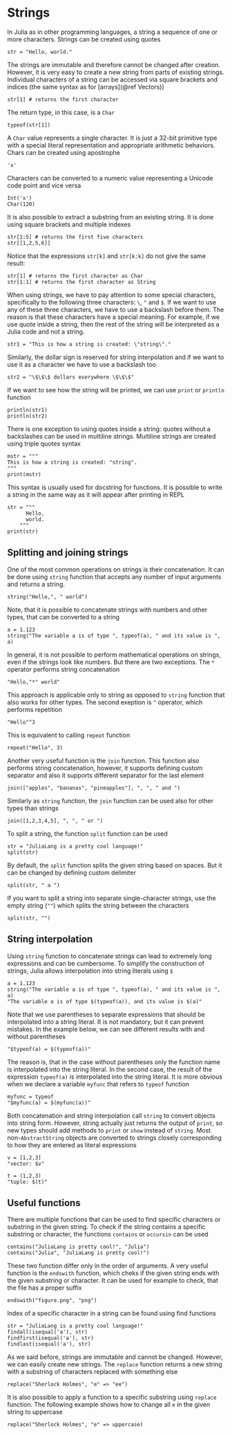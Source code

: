 # Strings

In Julia as in other programming languages, a string a sequence of one or more characters. Strings can be created using quotes

```@repl strings
str = "Hello, world."
```

The strings are immutable and therefore cannot be changed after creation. However, it is very easy to create a new string from parts of existing strings. Individual characters of a string can be accessed via square brackets and indices (the same syntax as for [arrays](@ref Vectors))

```@repl strings
str[1] # returns the first character
```

The return type, in this case, is a `Char`

```@repl strings
typeof(str[1])
```

A `Char` value represents a single character. It is just a 32-bit primitive type with a special literal representation and appropriate arithmetic behaviors. Chars can be created using apostrophe

```@repl
'x'
```

Characters can be converted to a numeric value representing a Unicode code point and vice versa

```@repl
Int('x')
Char(120)
```

It is also possible to extract a substring from an existing string. It is done using square brackets and multiple indexes

```@repl strings
str[1:5] # returns the first five characters
str[[1,2,5,6]]
```

Notice that the expressions `str[k]` and `str[k:k]` do not give the same result:

```@repl strings
str[1] # returns the first character as Char
str[1:1] # returns the first character as String
```

When using strings, we have to pay attention to some special characters, specifically to the following three characters: `\`, `"` and `$`. If we want to use any of these three characters, we have to use a backslash before them. The reason is that these characters have a special meaning. For example, if we use quote inside a string, then the rest of the string will be interpreted as a Julia code and not a string.

```@repl strings
str1 = "This is how a string is created: \"string\"."
```

Similarly, the dollar sign is reserved for string interpolation and if we want to use it as a character we have to use a backslash too

```@repl strings
str2 = "\$\$\$ dollars everywhere \$\$\$"
```

If we want to see how the string will be printed, we can use `print` or `println` function

```@repl strings
println(str1)
println(str2)
```

There is one exception to using quotes inside a string: quotes without a backslashes can be used in multiline strings. Multiline strings are created using triple quotes syntax

```@repl strings
mstr = """
This is how a string is created: "string".
"""
print(mstr)
```

This syntax is usually used for docstring for functions. It is possible to write a string in the same way as it will appear after printing in REPL

```@repl
str = """
      Hello,
      world.
    """
print(str)
```

## Splitting and joining strings

One of the most common operations on strings is their concatenation. It can be done using `string` function that accepts any number of input arguments and returns a string.

```@repl
string("Hello,", " world")
```

Note, that it is possible to concatenate strings with numbers and other types, that can be converted to a string

```@repl
a = 1.123
string("The variable a is of type ", typeof(a), " and its value is ", a)
```

In general, it is not possible to perform mathematical operations on strings, even if the strings look like numbers. But there are two exceptions. The `*` operator performs string concatenation

```@repl
"Hello,"*" world"
```

This approach is applicable only to string as opposed to `string` function that also works for other types. The second exeption is `^` operator, which performs repetition

```@repl
"Hello"^3
```

This is equivalent to calling `repeat` function

```@repl
repeat("Hello", 3)
```

Another very useful function is the `join` function. This function also performs string concatenation, however, it supports defining custom separator and also it supports different separator for the last element

```@repl
join(["apples", "bananas", "pineapples"], ", ", " and ")
```

Similarly as `string` function,  the `join` function can be used also for other types than strings

```@repl
join([1,2,3,4,5], ", ", " or ")
```

To split a string, the function `split` function can be used

```@repl joins
str = "JuliaLang is a pretty cool language!"
split(str)
```

By default, the `split` function splits the given string based on spaces. But it can be changed by defining custom delimiter

```@repl joins
split(str, " a ")
```

If you want to split a string into separate single-character strings, use the empty string (`""`) which splits the string between the characters

```@repl joins
split(str, "")
```

## String interpolation

Using `string` function to concatenate strings can lead to extremely long expressions and can be cumbersome. To simplify the construction of strings, Julia allows interpolation into string literals using `$`

```@repl interpolation
a = 1.123
string("The variable a is of type ", typeof(a), " and its value is ", a)
"The variable a is of type $(typeof(a)), and its value is $(a)"
```

Note that we use parentheses to separate expressions that should be interpolated into a string literal. It is not mandatory, but it can prevent mistakes. In the example below, we can see different results with and without parentheses

```@repl interpolation
"$typeof(a) = $(typeof(a))"
```

The reason is, that in the case without parentheses only the function name is interpolated into the string literal. In the second case, the result of the expression `typeof(a)` is interpolated into the string literal. It is more obvious when we declare a variable `myfunc` that refers to `typeof` function

```@repl interpolation
myfunc = typeof
"$myfunc(a) = $(myfunc(a))"
```
Both concatenation and string interpolation call `string` to convert objects into string form. However, string actually just returns the output of `print`, so new types should add methods to `print` or `show` instead of `string`. Most non-`AbstractString` objects are converted to strings closely corresponding to how they are entered as literal expressions

```@repl
v = [1,2,3]
"vector: $v"

t = (1,2,3)
"tuple: $(t)"
```

## Useful functions

There are multiple functions that can be used to find specific characters or substring in the given string. To check if the string contains a specific substring or character, the functions `contains` or `occursin` can be used

```@repl
contains("JuliaLang is pretty cool!", "Julia")
contains("Julia", "JuliaLang is pretty cool!")
```

These two function differ only in the order of arguments. A very useful function is the `endswith` function, which cheks if the given string ends with the given substring or character. It can be used for example to check, that the file has a proper suffix

```@repl
endswith("figure.png", "png")
```

Index of a specific character in a string can be found using find functions

```@repl
str = "JuliaLang is a pretty cool language!"
findall(isequal('a'), str)
findfirst(isequal('a'), str)
findlast(isequal('a'), str)
```

As we said before, strings are immutable and cannot be changed. However, we can easily create new strings. The `replace` function returns a new string with a substring of characters replaced with something else

```@repl
replace("Sherlock Holmes", "e" => "ee")
```

It is also possible to apply a function to a specific substring using `replace` function. The following example shows how to change all `e`  in the given string to uppercase

```@repl
replace("Sherlock Holmes", "e" => uppercase)
```
